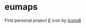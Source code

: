 # eumaps
First personal project
<a target="_blank" href="https://icons8.com/icon/bbnmk5P3BpWc/e">E</a> icon by <a target="_blank" href="https://icons8.com">Icons8</a>